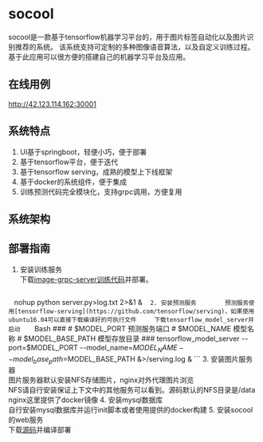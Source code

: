 socool
===
socool是一款基于tensorflow机器学习平台的，用于图片标签自动化以及图片识别推荐的系统。
该系统支持可定制的多种图像语音算法，以及自定义训练过程。基于此应用可以很方便的搭建自己的机器学习平台及应用。
## 在线用例

http://42.123.114.162:30001

## 系统特点
1. UI基于springboot，轻便小巧，便于部署
2. 基于tensorflow平台，便于迭代
3. 基于tensorflow serving，成熟的模型上下线框架
4. 基于docker的系统组件，便于集成
5. 训练预测代码完全模块化，支持grpc调用，方便复用

## 系统架构

## 部署指南
1. 安装训练服务    
    下载[image-grpc-server训练代码](https://github.com/yony228/image-grpc-server)并部署。<br>
    ```
    nohup python server.py>log.txt 2>&1 &
    ```
2. 安装预测服务    
    预测服务使用[tensorflow-serving](https://github.com/tensorflow/serving)，如果使用ubuntu16.04可以直接下载编译好的可执行文件    
    下载tensorflow_model_server并启动    
    ```Bash
    ###
    # $MODEL_PORT 预测服务端口
    # $MODEL_NAME 模型名称
    # $MODEL_BASE_PATH  模型存放目录
    ###
    tensorflow_model_server --port=$MODEL_PORT --model_name=$MODEL_NAME --model_base_path=$MODEL_BASE_PATH &>/serving.log &
    ```
3. 安装图片服务器    
    图片服务器默认安装NFS存储图片，nginx对外代理图片浏览    
    NFS请自行安装保证上下文中的其他服务可以看到。源码默认的NFS目录是/data    
    nginx这里提供了docker镜像
4. 安装mysql数据库    
    自行安装mysql数据库并运行init脚本或者使用提供的docker构建
5. 安装socool的web服务    
    下载[源码](https://github.com/yony228/image-web)并编译部署


